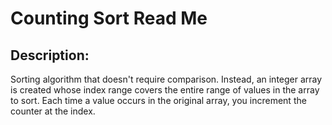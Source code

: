 # Counting Sort Read Me

## Description:

Sorting algorithm that doesn't require comparison.  Instead, an integer array is created whose index range covers the entire range of values in the array to sort.  Each time a value occurs in the original array, you increment the counter at the index.
